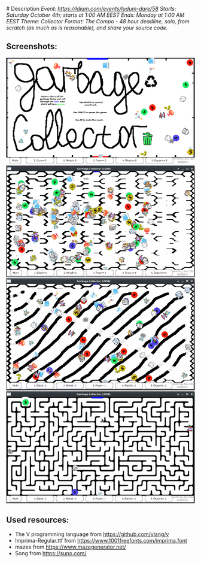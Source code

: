 \# Description
*Event: https://ldjam.com/events/ludum-dare/58*
*Starts: Saturday October 4th; starts at 1:00 AM EEST*
*Ends: Monday at 1:00 AM EEST*
*Theme: Collector*
*Format: The Compo - 48 hour deadline, solo, from scratch (as much as is reasonable), and share your source code.*

## Screenshots:
![Screenshot](screenshot.webp)
![Screenshot 2](screenshot_level_2.webp)
![Screenshot 3](screenshot_level_3.webp)
![Screenshot 4](screenshot_level_6.webp)

## Used resources:
* The V programming language from https://github.com/vlang/v
* Imprima-Regular.ttf from https://www.1001freefonts.com/imprima.font
* mazes from https://www.mazegenerator.net/
* Song from https://suno.com/
